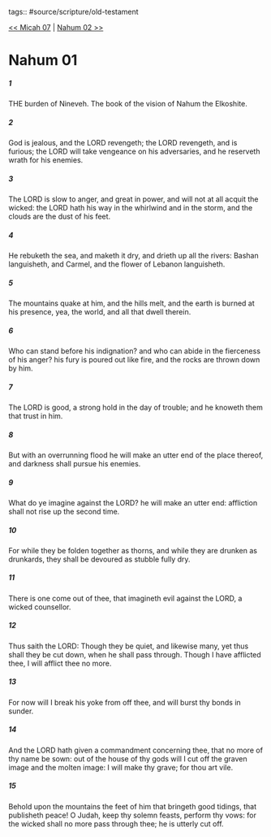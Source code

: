 tags:: #source/scripture/old-testament

[<< Micah 07](source/scripture/old-testament/33_Micah/Micah_07.md) | [Nahum 02 >>](source/scripture/old-testament/34_Nahum/Nahum_02.md)

# Nahum 01

##### 1

THE burden of Nineveh. The book of the vision of Nahum the Elkoshite.

##### 2

God is jealous, and the LORD revengeth; the LORD revengeth, and is furious; the LORD will take vengeance on his adversaries, and he reserveth wrath for his enemies.

##### 3

The LORD is slow to anger, and great in power, and will not at all acquit the wicked: the LORD hath his way in the whirlwind and in the storm, and the clouds are the dust of his feet.

##### 4

He rebuketh the sea, and maketh it dry, and drieth up all the rivers: Bashan languisheth, and Carmel, and the flower of Lebanon languisheth.

##### 5

The mountains quake at him, and the hills melt, and the earth is burned at his presence, yea, the world, and all that dwell therein.

##### 6

Who can stand before his indignation? and who can abide in the fierceness of his anger? his fury is poured out like fire, and the rocks are thrown down by him.

##### 7

The LORD is good, a strong hold in the day of trouble; and he knoweth them that trust in him.

##### 8

But with an overrunning flood he will make an utter end of the place thereof, and darkness shall pursue his enemies.

##### 9

What do ye imagine against the LORD? he will make an utter end: affliction shall not rise up the second time.

##### 10

For while they be folden together as thorns, and while they are drunken as drunkards, they shall be devoured as stubble fully dry.

##### 11

There is one come out of thee, that imagineth evil against the LORD, a wicked counsellor.

##### 12

Thus saith the LORD: Though they be quiet, and likewise many, yet thus shall they be cut down, when he shall pass through. Though I have afflicted thee, I will afflict thee no more.

##### 13

For now will I break his yoke from off thee, and will burst thy bonds in sunder.

##### 14

And the LORD hath given a commandment concerning thee, that no more of thy name be sown: out of the house of thy gods will I cut off the graven image and the molten image: I will make thy grave; for thou art vile.

##### 15

Behold upon the mountains the feet of him that bringeth good tidings, that publisheth peace! O Judah, keep thy solemn feasts, perform thy vows: for the wicked shall no more pass through thee; he is utterly cut off.
